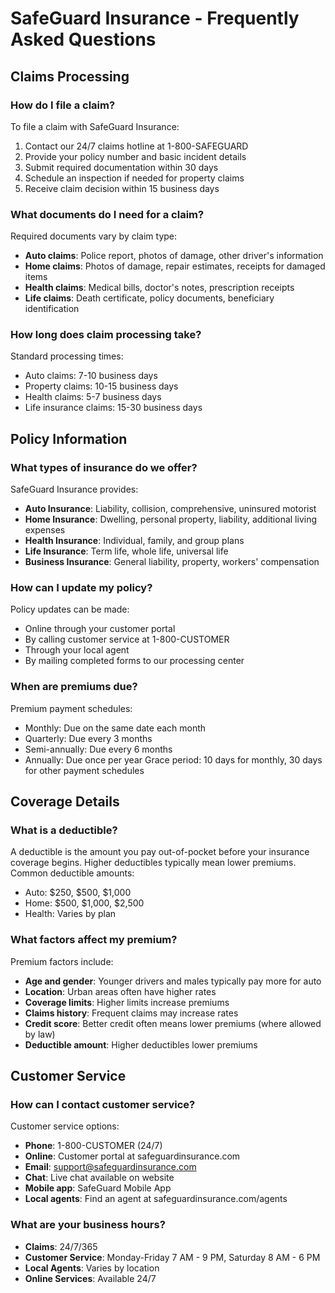 # SafeGuard Insurance - Frequently Asked Questions

## Claims Processing

### How do I file a claim?
To file a claim with SafeGuard Insurance:
1. Contact our 24/7 claims hotline at 1-800-SAFEGUARD
2. Provide your policy number and basic incident details
3. Submit required documentation within 30 days
4. Schedule an inspection if needed for property claims
5. Receive claim decision within 15 business days

### What documents do I need for a claim?
Required documents vary by claim type:
- **Auto claims**: Police report, photos of damage, other driver's information
- **Home claims**: Photos of damage, repair estimates, receipts for damaged items
- **Health claims**: Medical bills, doctor's notes, prescription receipts
- **Life claims**: Death certificate, policy documents, beneficiary identification

### How long does claim processing take?
Standard processing times:
- Auto claims: 7-10 business days
- Property claims: 10-15 business days
- Health claims: 5-7 business days
- Life insurance claims: 15-30 business days

## Policy Information

### What types of insurance do we offer?
SafeGuard Insurance provides:
- **Auto Insurance**: Liability, collision, comprehensive, uninsured motorist
- **Home Insurance**: Dwelling, personal property, liability, additional living expenses
- **Health Insurance**: Individual, family, and group plans
- **Life Insurance**: Term life, whole life, universal life
- **Business Insurance**: General liability, property, workers' compensation

### How can I update my policy?
Policy updates can be made:
- Online through your customer portal
- By calling customer service at 1-800-CUSTOMER
- Through your local agent
- By mailing completed forms to our processing center

### When are premiums due?
Premium payment schedules:
- Monthly: Due on the same date each month
- Quarterly: Due every 3 months
- Semi-annually: Due every 6 months
- Annually: Due once per year
Grace period: 10 days for monthly, 30 days for other payment schedules

## Coverage Details

### What is a deductible?
A deductible is the amount you pay out-of-pocket before your insurance coverage begins. Higher deductibles typically mean lower premiums. Common deductible amounts:
- Auto: $250, $500, $1,000
- Home: $500, $1,000, $2,500
- Health: Varies by plan

### What factors affect my premium?
Premium factors include:
- **Age and gender**: Younger drivers and males typically pay more for auto
- **Location**: Urban areas often have higher rates
- **Coverage limits**: Higher limits increase premiums
- **Claims history**: Frequent claims may increase rates
- **Credit score**: Better credit often means lower premiums (where allowed by law)
- **Deductible amount**: Higher deductibles lower premiums

## Customer Service

### How can I contact customer service?
Customer service options:
- **Phone**: 1-800-CUSTOMER (24/7)
- **Online**: Customer portal at safeguardinsurance.com
- **Email**: support@safeguardinsurance.com
- **Chat**: Live chat available on website
- **Mobile app**: SafeGuard Mobile App
- **Local agents**: Find an agent at safeguardinsurance.com/agents

### What are your business hours?
- **Claims**: 24/7/365
- **Customer Service**: Monday-Friday 7 AM - 9 PM, Saturday 8 AM - 6 PM
- **Local Agents**: Varies by location
- **Online Services**: Available 24/7
